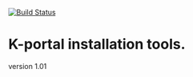 [![Build Status](https://travis-ci.org/pyotr777/kportal.svg?branch=master)](https://travis-ci.org/pyotr777/kportal)

# K-portal installation tools.

version 1.01

